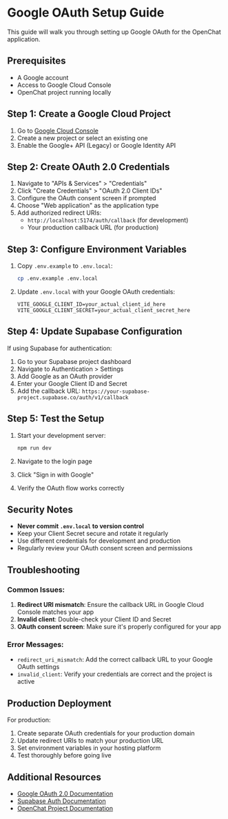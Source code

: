 # Google OAuth Setup Guide

This guide will walk you through setting up Google OAuth for the OpenChat application.

## Prerequisites

- A Google account
- Access to Google Cloud Console
- OpenChat project running locally

## Step 1: Create a Google Cloud Project

1. Go to [Google Cloud Console](https://console.cloud.google.com/)
2. Create a new project or select an existing one
3. Enable the Google+ API (Legacy) or Google Identity API

## Step 2: Create OAuth 2.0 Credentials

1. Navigate to "APIs & Services" > "Credentials"
2. Click "Create Credentials" > "OAuth 2.0 Client IDs"
3. Configure the OAuth consent screen if prompted
4. Choose "Web application" as the application type
5. Add authorized redirect URIs:
   - `http://localhost:5174/auth/callback` (for development)
   - Your production callback URL (for production)

## Step 3: Configure Environment Variables

1. Copy `.env.example` to `.env.local`:
   ```bash
   cp .env.example .env.local
   ```

2. Update `.env.local` with your Google OAuth credentials:
   ```env
   VITE_GOOGLE_CLIENT_ID=your_actual_client_id_here
   VITE_GOOGLE_CLIENT_SECRET=your_actual_client_secret_here
   ```

## Step 4: Update Supabase Configuration

If using Supabase for authentication:

1. Go to your Supabase project dashboard
2. Navigate to Authentication > Settings
3. Add Google as an OAuth provider
4. Enter your Google Client ID and Secret
5. Add the callback URL: `https://your-supabase-project.supabase.co/auth/v1/callback`

## Step 5: Test the Setup

1. Start your development server:
   ```bash
   npm run dev
   ```

2. Navigate to the login page
3. Click "Sign in with Google"
4. Verify the OAuth flow works correctly

## Security Notes

- **Never commit `.env.local` to version control**
- Keep your Client Secret secure and rotate it regularly
- Use different credentials for development and production
- Regularly review your OAuth consent screen and permissions

## Troubleshooting

### Common Issues:

1. **Redirect URI mismatch**: Ensure the callback URL in Google Cloud Console matches your app
2. **Invalid client**: Double-check your Client ID and Secret
3. **OAuth consent screen**: Make sure it's properly configured for your app

### Error Messages:

- `redirect_uri_mismatch`: Add the correct callback URL to your Google OAuth settings
- `invalid_client`: Verify your credentials are correct and the project is active

## Production Deployment

For production:

1. Create separate OAuth credentials for your production domain
2. Update redirect URIs to match your production URL
3. Set environment variables in your hosting platform
4. Test thoroughly before going live

## Additional Resources

- [Google OAuth 2.0 Documentation](https://developers.google.com/identity/protocols/oauth2)
- [Supabase Auth Documentation](https://supabase.com/docs/guides/auth)
- [OpenChat Project Documentation](./README.md)